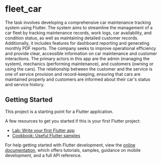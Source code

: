 # fleet_car

The task involves developing a comprehensive car maintenance tracking system using Flutter. The system aims to streamline the management of a car fleet by tracking maintenance records, work logs, car availability, and condition status, as well as maintaining detailed customer records. Additionally, it includes features for dashboard reporting and generating monthly PDF reports. The company seeks to improve operational efficiency and provide clear, accessible information on car maintenance and customer interactions. The primary actors in this app are the admin (managing the system), mechanics (performing maintenance), and customers (owning or using the cars). The relationship between the customer and the service is one of service provision and record-keeping, ensuring that cars are maintained properly and customers are informed about their car's status and service history.

## Getting Started

This project is a starting point for a Flutter application.

A few resources to get you started if this is your first Flutter project:

- [Lab: Write your first Flutter app](https://docs.flutter.dev/get-started/codelab)
- [Cookbook: Useful Flutter samples](https://docs.flutter.dev/cookbook)

For help getting started with Flutter development, view the
[online documentation](https://docs.flutter.dev/), which offers tutorials,
samples, guidance on mobile development, and a full API reference.
